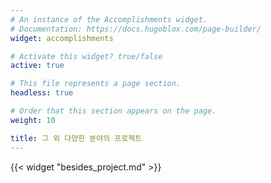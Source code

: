 ```yaml
---
# An instance of the Accomplishments widget.
# Documentation: https://docs.hugoblox.com/page-builder/
widget: accomplishments

# Activate this widget? true/false
active: true

# This file represents a page section.
headless: true

# Order that this section appears on the page.
weight: 10

title: 그 외 다양한 분야의 프로젝트
---
```


{{< widget "besides_project.md" >}}
